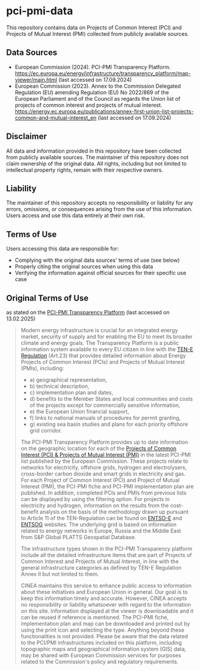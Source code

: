 # pci-pmi-data
This repository contains data on Projects of Common Interest (PCI) and Projects of Mutual Interest (PMI) collected from publicly available sources. 

## Data Sources
- European Commission (2024). PCI-PMI Transparency Platform. https://ec.europa.eu/energy/infrastructure/transparency_platform/map-viewer/main.html (last accessed on 17.09.2024)
- European Commission (2023). Annex to the Commission Delegated Regulation (EU) amending Regulation (EU) No 2022/869 of the European Parliament and of the Council as regards the Union list of projects of common interest and projects of mutual interest. https://energy.ec.europa.eu/publications/annex-first-union-list-projects-common-and-mutual-interest_en (last accessed on 17.09.2024)

## Disclaimer
All data and information provided in this repository have been collected from publicly available sources. The maintainer of this repository does not claim ownership of the original data. All rights, including but not limited to intellectual property rights, remain with their respective owners.

## Liability
The maintainer of this repository accepts no responsibility or liability for any errors, omissions, or consequences arising from the use of this information. Users access and use this data entirely at their own risk.

## Terms of Use
Users accessing this data are responsible for:
- Complying with the original data sources' terms of use (see below)
- Properly citing the original sources when using this data
- Verifying the information against official sources for their specific use case

## Original Terms of Use 
as stated on the [PCI-PMI Transparency Platform](https://ec.europa.eu/energy/infrastructure/transparency_platform/map-viewer/main.html) (last accessed on 13.02.2025)

> Modern energy infrastructure is crucial for an integrated energy market, security of supply and for enabling the EU to meet its broader climate and energy goals. The Transparency Platform is a public information system available to every EU citizen in line with the [TEN-E Regulation](https://eur-lex.europa.eu/legal-content/EN/TXT/PDF/?uri=CELEX:32022R0869) (Art.23) that provides detailed information about Energy Projects of Common Interest (PCIs) and Projects of Mutual Interest (PMIs), including:
>
> - a) geographical representation,
> - b) technical description,
> - c) implementation plan and dates,
> - d) benefits to the Member States and local communities and costs of the projects except for commercially sensitive information,
> - e) the European Union financial support,
> - f) links to national manuals of procedures for permit granting,
> - g) existing sea basin studies and plans for each priority offshore grid corridor.
>
> The PCI-PMI Transparency Platform provides up to date information on the geographic location for each of the [Projects of Common Interest (PCI) & Projects of Mutual Interest (PMI)](https://energy.ec.europa.eu/system/files/2023-11/Annex%20PCI%20PMI%20list.pdf) in the latest PCI-PMI list published by the European Commission. These projects relate to networks for electricity, offshore grids, hydrogen and electrolysers, cross-border carbon dioxide and smart grids in electricity and gas. For each Project of Common Interest (PCI) and Project of Mutual Interest (PMI), the PCI-PMI fiche and PCI-PMI implementation plan are published. In addition, completed PCIs and PMIs from previous lists can be displayed by using the filtering option. For projects in electricity and hydrogen, information on the results from the cost-benefit analysis on the basis of the methodology drawn up pursuant to Article 11 of the TEN-Regulation can be found on [ENTSO-E](https://tyndp.entsoe.eu/) and [ENTSOG](https://www.entsog.eu/) websites. The underlying grid is based on information related to energy networks in Europe, Russia and the Middle East from S&P Global PLATTS Geospatial Database.
>
> The infrastructure types shown in the PCI-PMI Transparency platform include all the detailed infrastructure items that are part of Projects of Common Interest and Projects of Mutual Interest, in line with the general infrastructure categories as defined by TEN-E Regulation Annex II but not limited to them.
>
> CINEA maintains this service to enhance public access to information about these initiatives and European Union in general. Our goal is to keep this information timely and accurate. However, CINEA accepts no responsibility or liability whatsoever with regard to the information on this site. Information displayed at the viewer is downloadable and it can be reused if reference is mentioned. The PCI-PMI fiche, implementation plan and map can be downloaded and printed out by using the print icon and selecting the type. Anything beyond these functionalities is not provided. Please be aware that the data related to the PCI/PMI infrastructures included on this platform, including topographic maps and geographical information system (GIS) data, may be shared with European Commission services for purposes related to the Commission's policy and regulatory requirements.
